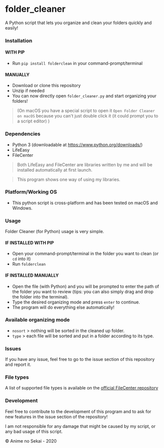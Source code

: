 # folder_cleaner
 A Python script that lets you organize and clean your folders quickly and easily!
 
 ### Installation
 
 #### WITH PIP
 - Run `pip install folderclean` in your command-prompt/terminal
 
 #### MANUALLY
 - Download or clone this repository
 - Unzip if needed
 - You can now directly open `folder_cleaner.py` and start organizing your folders!
 
> (On macOS you have a special script to open it `Open Folder Cleaner on macOS` because you can't just double click it (it could prompt you to a script editor) )
 
 ### Dependencies
 - Python 3 (downloadable at https://www.python.org/downloads/)
 - LifeEasy
 - FileCenter
 
 > Both LifeEasy and FileCenter are libraries written by me and will be installed automatically at first launch.
 
 > This program shows one way of using my libraries.
 
 ### Platform/Working OS
 - This python script is cross-platform and has been tested on macOS and Windows.
 
 ### Usage
 Folder Cleaner (for Python) usage is very simple.
 
 #### IF INSTALLED WITH PIP 
 - Open your command-prompt/terminal in the folder you want to clean (or `cd` into it)
 - Run `folderclean`
 
 #### IF INSTALLED MANUALLY
 - Open the file (with Python) and you will be prompted to enter the path of the folder you want to review (tips: you can also simply drag and drop the folder into the terminal).
 - Type the desired organizing mode and press `enter` to continue.
 - The program will do everything else automatically!
 
 ### Available organizing mode
- `nosort` > nothing will be sorted in the cleaned up folder.
- `type`   > each file will be sorted and put in a folder according to its type.

### Issues
If you have any issue, feel free to go to the issue section of this repository and report it.

### File types
A list of supported file types is available on the [official FileCenter repository](https://github.com/Animenosekai/filecenter#listoftypes)

### Development
Feel free to contribute to the development of this program and to ask for new features in the issue section of the repository!

I am not responsible for any damage that might be caused by my script, or any bad usage of this script.

© Anime no Sekai - 2020
